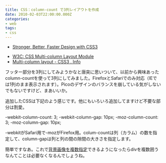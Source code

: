 ```yaml
---
title: CSS：column-count で3列レイアウトを作成
date: 2010-02-03T22:00:00.000Z
categories:
- web
tags:
- css
---
```

*   [Stronger, Better, Faster Design with CSS3](http://www.smashingmagazine.com/2009/12/16/stronger-better-faster-design-with-css3/)

<!-- more -->
*   [W3C: CSS Multi-column Layout Module](http://www.w3.org/TR/css3-multicol/)
*   [Multi-column layout - CSS3 . Info](http://www.css3.info/preview/multi-column-layout/)

フッター部分を3列にしてみようかなと唐突に思いついて、以前から興味あったcolumn-countを使って3列にしてみました。FirefoxとSafariでのみ対応（IEでは1列のまま表示されます）。Picoのデザインのバランスを崩している気がしないでもないですけど、まあいいか。

追加したCSSは下記のよう感じです。他にもいろいろ追加してますけど不要な部分は割愛。

-webkit-column-count: 3; -webkit-column-gap: 10px;
-moz-column-count: 3; -moz-column-gap: 10px;

-webkitがSafari用で-mozがFirefox用。colum-countは列（カラム）の数を指定して、column-gapは列と列の間の隙間の大きさを指定します。

簡単ですなあ。これで[背景画像を複数指定](http://www.css3.info/preview/multiple-backgrounds/)できるようになったらdivを複数囲うなんてことは必要なくなるんでしょうね。
